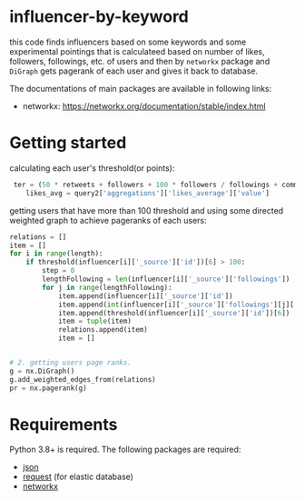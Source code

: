 # influencer-by-keyword
this code finds influencers based on some keywords and some experimental pointings that is calculateed based on number of likes, followers, followings, etc. of users and then by ```networkx``` package and ```DiGraph``` gets pagerank of each user and gives it back to database.

The documentations of main packages are available in following links:
- networkx: https://networkx.org/documentation/stable/index.html

# Getting started

calculating each user's threshold(or points):

```python
 ter = (50 * retweets + followers + 100 * followers / followings + comments + likes) / 100
    likes_avg = query2['aggregations']['likes_average']['value']
```

getting users that have more than 100 threshold and using some directed weighted graph to achieve pageranks of each users:

```python
relations = []
item = []
for i in range(length):
    if threshold(influencer[i]['_source']['id'])[6] > 100:
        step = 0
        lengthFollowing = len(influencer[i]['_source']['followings'])
        for j in range(lengthFollowing):
            item.append(influencer[i]['_source']['id'])
            item.append(int(influencer[i]['_source']['followings'][j]['id_str']))
            item.append(threshold(influencer[i]['_source']['id'])[6])
            item = tuple(item)
            relations.append(item)
            item = []


# 2. getting users page ranks.
g = nx.DiGraph()
g.add_weighted_edges_from(relations)
pr = nx.pagerank(g)
```

# Requirements
Python 3.8+ is required. The following packages are required:
- [json](https://docs.python.org/3/library/json.html)
- [request](https://requests.readthedocs.io/) (for elastic database)
- [networkx](https://networkx.org/documentation/stable/index.html)


